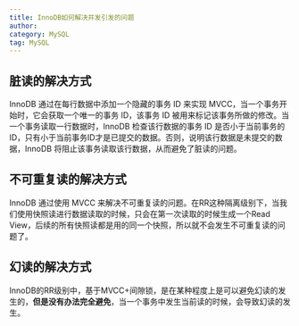 ```yaml
---
title: InnoDB如何解决并发引发的问题
author:
category: MySQL
tag: MySQL
---
```


## 脏读的解决方式

InnoDB 通过在每行数据中添加一个隐藏的事务 ID 来实现 MVCC，当一个事务开始时，它会获取一个唯一的事务 ID，该事务 ID
被用来标记该事务所做的修改。当一个事务读取一行数据时，InnoDB 检查该行数据的事务 ID 是否小于当前事务的
ID，只有小于当前事务ID才是已提交的数据。否则，说明该行数据是未提交的数据，InnoDB 将阻止该事务读取该行数据，从而避免了脏读的问题。

## 不可重复读的解决方式

InnoDB 通过使用 MVCC 来解决不可重复读的问题。在RR这种隔离级别下，当我们使用快照读进行数据读取的时候，只会在第一次读取的时候生成一个Read
View，后续的所有快照读都是用的同一个快照，所以就不会发生不可重复读的问题了。

## 幻读的解决方式

InnoDB的RR级别中，基于MVCC+间隙锁，是在某种程度上是可以避免幻读的发生的，**但是没有办法完全避免**，当一个事务中发生当前读的时候，会导致幻读的发生。
